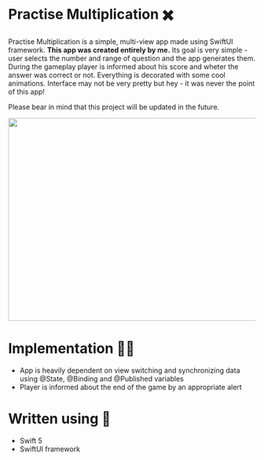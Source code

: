 # Practise Multiplication ✖️

Practise Multiplication is a simple, multi-view app made using SwiftUI framework. **This app was created entirely by me.** Its goal is very simple - user selects the
number and range of question and the app generates them. During the gameplay player is informed about his score and wheter the answer was correct or not. Everything
is decorated with some cool animations. Interface may not be very pretty but hey - it was never the point of this app!

Please bear in mind that this project will be updated in the future.

<p align="center">
  <img width="655" height="413" src="https://i.postimg.cc/XJJyVxjG/merge-from-ofoct-2.jpg">
</p>

# Implementation 👨‍💻

- App is heavily dependent on view switching and synchronizing data using @State, @Binding and @Published variables
- Player is informed about the end of the game by an appropriate alert 

# Written using 🔧

- Swift 5
- SwiftUI framework
